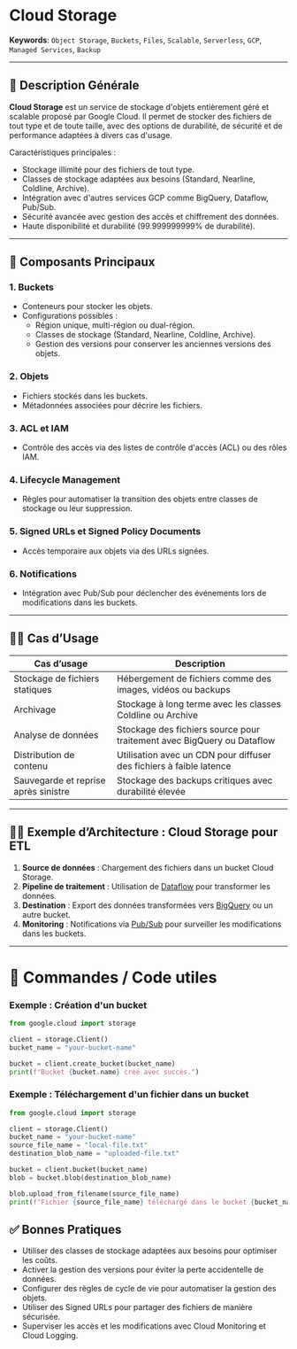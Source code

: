 # Cloud Storage

**Keywords**: `Object Storage`, `Buckets`, `Files`, `Scalable`, `Serverless`, `GCP`, `Managed Services`, `Backup`

---

## 🧠 Description Générale

**Cloud Storage** est un service de stockage d'objets entièrement géré et scalable proposé par Google Cloud. Il permet de stocker des fichiers de tout type et de toute taille, avec des options de durabilité, de sécurité et de performance adaptées à divers cas d'usage.

Caractéristiques principales :
- Stockage illimité pour des fichiers de tout type.
- Classes de stockage adaptées aux besoins (Standard, Nearline, Coldline, Archive).
- Intégration avec d'autres services GCP comme BigQuery, Dataflow, Pub/Sub.
- Sécurité avancée avec gestion des accès et chiffrement des données.
- Haute disponibilité et durabilité (99.999999999% de durabilité).

---

## 🧰 Composants Principaux

### 1. **Buckets**
- Conteneurs pour stocker les objets.
- Configurations possibles :
  - Région unique, multi-région ou dual-région.
  - Classes de stockage (Standard, Nearline, Coldline, Archive).
  - Gestion des versions pour conserver les anciennes versions des objets.

### 2. **Objets**
- Fichiers stockés dans les buckets.
- Métadonnées associées pour décrire les fichiers.

### 3. **ACL et IAM**
- Contrôle des accès via des listes de contrôle d'accès (ACL) ou des rôles IAM.

### 4. **Lifecycle Management**
- Règles pour automatiser la transition des objets entre classes de stockage ou leur suppression.

### 5. **Signed URLs et Signed Policy Documents**
- Accès temporaire aux objets via des URLs signées.

### 6. **Notifications**
- Intégration avec Pub/Sub pour déclencher des événements lors de modifications dans les buckets.

---

## 🧑‍💼 Cas d’Usage

| Cas d’usage                         | Description |
|------------------------------------|-------------|
| Stockage de fichiers statiques      | Hébergement de fichiers comme des images, vidéos ou backups |
| Archivage                           | Stockage à long terme avec les classes Coldline ou Archive |
| Analyse de données                  | Stockage des fichiers source pour traitement avec BigQuery ou Dataflow |
| Distribution de contenu             | Utilisation avec un CDN pour diffuser des fichiers à faible latence |
| Sauvegarde et reprise après sinistre| Stockage des backups critiques avec durabilité élevée |

---

## 🧑‍🔬 Exemple d’Architecture : Cloud Storage pour ETL

1. **Source de données** : Chargement des fichiers dans un bucket Cloud Storage.
2. **Pipeline de traitement** : Utilisation de [Dataflow](../Dataflow/dataflow.md) pour transformer les données.
3. **Destination** : Export des données transformées vers [BigQuery](../BigQuery/bigquery.md) ou un autre bucket.
4. **Monitoring** : Notifications via [Pub/Sub](../PubSub/pubsub.md) pour surveiller les modifications dans les buckets.

---

# 🚀 Commandes / Code utiles

### Exemple : Création d'un bucket

```python
from google.cloud import storage

client = storage.Client()
bucket_name = "your-bucket-name"

bucket = client.create_bucket(bucket_name)
print(f"Bucket {bucket.name} créé avec succès.")
```

### Exemple : Téléchargement d'un fichier dans un bucket

```python
from google.cloud import storage

client = storage.Client()
bucket_name = "your-bucket-name"
source_file_name = "local-file.txt"
destination_blob_name = "uploaded-file.txt"

bucket = client.bucket(bucket_name)
blob = bucket.blob(destination_blob_name)

blob.upload_from_filename(source_file_name)
print(f"Fichier {source_file_name} téléchargé dans le bucket {bucket_name} sous le nom {destination_blob_name}.")
```

## ✅ Bonnes Pratiques
- Utiliser des classes de stockage adaptées aux besoins pour optimiser les coûts.
- Activer la gestion des versions pour éviter la perte accidentelle de données.
- Configurer des règles de cycle de vie pour automatiser la gestion des objets.
- Utiliser des Signed URLs pour partager des fichiers de manière sécurisée.
- Superviser les accès et les modifications avec Cloud Monitoring et Cloud Logging.